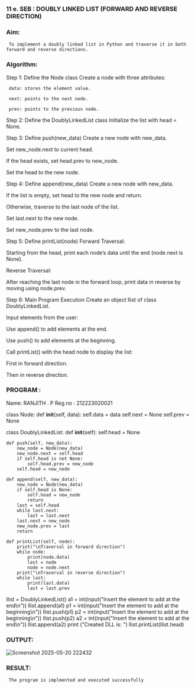 ### 11 e. SEB : DOUBLY LINKED LIST (FORWARD AND REVERSE DIRECTION)

### Aim:
     To implement a doubly linked list in Python and traverse it in both forward and reverse directions.

###  Algorithm:

Step 1: Define the Node class
Create a node with three attributes:

     data: stores the element value.

     next: points to the next node.

     prev: points to the previous node.

Step 2: Define the DoublyLinkedList class
Initialize the list with head = None.

Step 3: Define push(new_data)
Create a new node with new_data.

Set new_node.next to current head.

If the head exists, set head.prev to new_node.

Set the head to the new node.

Step 4: Define append(new_data)
Create a new node with new_data.

If the list is empty, set head to the new node and return.

Otherwise, traverse to the last node of the list.

Set last.next to the new node.

Set new_node.prev to the last node.

Step 5: Define printList(node)
Forward Traversal:

Starting from the head, print each node’s data until the end (node.next is None).

Reverse Traversal:

After reaching the last node in the forward loop, print data in reverse by moving using node.prev.

Step 6: Main Program Execution
Create an object llist of class DoublyLinkedList.

Input elements from the user:

Use append() to add elements at the end.

Use push() to add elements at the beginning.

Call printList() with the head node to display the list:

First in forward direction.

Then in reverse direction.


### PROGRAM :
 Name: RANJITH . P
 Reg.no : 212223020021

 class Node:
    def __init__(self, data):
        self.data = data
        self.next = None
        self.prev = None
  
class DoublyLinkedList:
    def __init__(self):
        self.head = None
  
    def push(self, new_data):
        new_node = Node(new_data)
        new_node.next = self.head
        if self.head is not None:
            self.head.prev = new_node
        self.head = new_node
        
    def append(self, new_data):
        new_node = Node(new_data)
        if self.head is None:
            self.head = new_node
            return
        last = self.head
        while last.next:
            last = last.next
        last.next = new_node
        new_node.prev = last
        return
  
    def printList(self, node):
        print("\nTraversal in forward direction")
        while node:
            print(node.data)
            last = node
            node = node.next
        print("\nTraversal in reverse direction")
        while last:
            print(last.data)
            last = last.prev
  
llist = DoublyLinkedList()
a1 = int(input("Insert the element to add at the end\n"))
llist.append(a1)
p1 = int(input("Insert the element to add at the beginning\n"))
llist.push(p1)
p2 = int(input("Insert the element to add at the beginning\n"))
llist.push(p2)
a2 = int(input("Insert the element to add at the end\n"))
llist.append(a2)
print ("Created DLL is: ")
llist.printList(llist.head)

### OUTPUT:
![Screenshot 2025-05-20 222432](https://github.com/user-attachments/assets/822d91a2-10f4-4239-9ef2-4a282d3253e4)

### RESULT:
     The program is implmented and executed successfully

